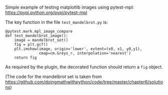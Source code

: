 Simple example of testing matplotlib images using pytest-mpl:
https://pypi.python.org/pypi/pytest-mpl

The key function in the file ``test_mandelbrot.py`` is:

```
@pytest.mark.mpl_image_compare
def test_mandelbrot_image():
    image = mandelbrot_set()
    fig = plt.gcf()
    plt.imshow(image, origin='lower', extent=(x0, x1, y0,y1),
               cmap=cm.Greys_r, interpolation='nearest')
    return fig
```
As required by the plugin, the decorated function should return a
``fig`` object.

(The code for the mandelbrot set is taken from https://github.com/doingmathwithpython/code/tree/master/chapter6/solutions)
